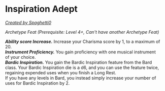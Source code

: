 # Inspiration Adept
[*Created by Spaghetti0*](https://bio.site/spaghetti0)  

*Archetype Feat (Prerequisite: Level 4+, Can't have another Archetype Feat)*  

***Ability score Increase.*** Increase your Charisma score by 1, to a maximum of 20.  
***Instrument Proficiency.*** You gain proficiency with one musical instrument of your choice.  
***Bardic Inspiration.*** You gain the Bardic Inspiration feature from the Bard class. Your Bardic Inspiration die is a d6, and you can use the feature twice, regaining expended uses when you finish a Long Rest.  
If you have any levels in Bard, you instead simply increase your number of uses for Bardic Inspiration by 2.